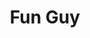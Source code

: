 ---
title: 'Fun Guy'
description: Kawaii is a fun guy
upload_url: /uploads/images/placeholder.jpg
---